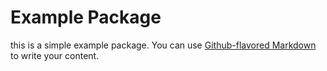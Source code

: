 # Example Package

this is a simple example package. You can use
[Github-flavored Markdown](https://guides.github.com/features/mastering-markdown/)
to write your content.